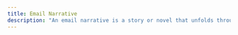 ```yaml
---
title: Email Narrative
description: "An email narrative is a story or novel that unfolds through a series of emails, leveraging the format's immediacy and personal tone to engage readers."
---
```

